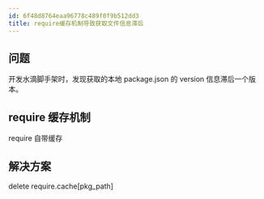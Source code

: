 ```yaml
---
id: 6f48d8764eaa96778c489f0f9b512dd3
title: require缓存机制导致获取文件信息滞后
---
```


## 问题

开发水滴脚手架时，发现获取的本地 package.json 的 version 信息滞后一个版本。

## require 缓存机制

require 自带缓存

## 解决方案

delete require.cache[pkg_path]
